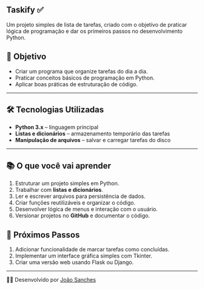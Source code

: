 ## Taskify ✅

Um projeto simples de lista de tarefas, criado com o objetivo de praticar lógica de programação e dar os primeiros passos no desenvolvimento Python.

## 🎯 Objetivo
- Criar um programa que organize tarefas do dia a dia.  
- Praticar conceitos básicos de programação em Python.  
- Aplicar boas práticas de estruturação de código.  

---

## 🛠️ Tecnologias Utilizadas
- **Python 3.x** – linguagem principal  
- **Listas e dicionários** – armazenamento temporário das tarefas  
- **Manipulação de arquivos** – salvar e carregar tarefas do disco  

---

## 📚 O que você vai aprender
1. Estruturar um projeto simples em Python.  
2. Trabalhar com **listas e dicionários**.  
3. Ler e escrever arquivos para persistência de dados.  
4. Criar funções reutilizáveis e organizar o código.  
5. Desenvolver lógica de menus e interação com o usuário.  
6. Versionar projetos no **GitHub** e documentar o código.  


## 🔮 Próximos Passos
1. Adicionar funcionalidade de marcar tarefas como concluídas.
2. Implementar um interface gráfica simples com Tkinter.
3. Criar uma versão web usando Flask ou Django.

---
👨‍💻 Desenvolvido por [João Sanches](https://github.com/joaorsanchess)
